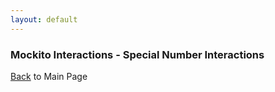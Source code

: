 ```yaml
---
layout: default
---
```


### Mockito Interactions - Special Number Interactions

[Back](/mockito-crafting-code) to Main Page
